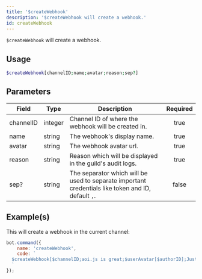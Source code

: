 ```yaml
---
title: '$createWebhook'
description: '$createWebhook will create a webhook.'
id: createWebhook
---
```


`$createWebhook` will create a webhook.

## Usage

```php
$createWebhook[channelID;name;avatar;reason;sep?]
```

## Parameters

| Field     | Type    | Description                                                                                        | Required |
| --------- | ------- | -------------------------------------------------------------------------------------------------- |:--------:|
| channelID | integer | Channel ID of where the webhook will be created in.                                                |   true   |
| name      | string  | The webhook's display name.                                                                        |   true   |
| avatar    | string  | The webhook avatar url.                                                                            |   true   |
| reason    | string  | Reason which will be displayed in the guild's audit logs.                                          |   true   |
| sep?      | string  | The separator which will be used to separate important credentials like token and ID, default `,`. |  false   |

## Example(s)

This will create a webhook in the current channel:

```javascript
bot.command({
    name: 'createWebhook',
    code: `
  $createWebhook[$channelID;aoi.js is great;$userAvatar[$authorID];Just testing.;, ]
  `
});
```
